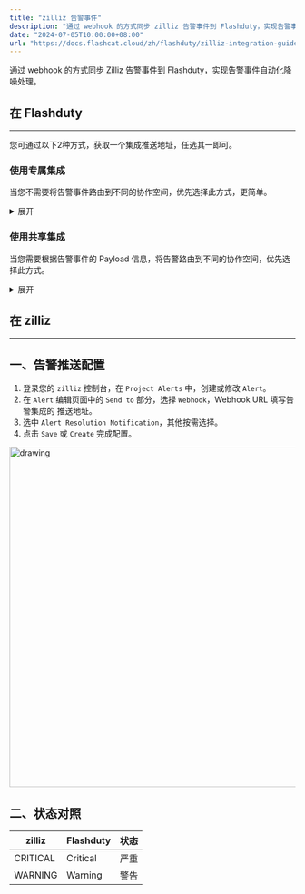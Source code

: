 ```yaml
---
title: "zilliz 告警事件"
description: "通过 webhook 的方式同步 zilliz 告警事件到 Flashduty，实现告警事件自动化降噪处理"
date: "2024-07-05T10:00:00+08:00"
url: "https://docs.flashcat.cloud/zh/flashduty/zilliz-integration-guide"
---
```


通过 webhook 的方式同步 Zilliz 告警事件到 Flashduty，实现告警事件自动化降噪处理。

<div class="hide">

## 在 Flashduty
---
您可通过以下2种方式，获取一个集成推送地址，任选其一即可。

### 使用专属集成

当您不需要将告警事件路由到不同的协作空间，优先选择此方式，更简单。

<details>
  <summary>展开</summary>
  
  1. 进入 Flashduty 控制台，选择 **协作空间**，进入某个空间的详情页面
  2. 选择 **集成数据** tab，点击 **添加一个集成**，进入添加集成页面
  3. 选择 **zilliz** 集成，点击 **保存**，生成卡片。
  4. 点击生成的卡片，可以查看到 **推送地址**，复制备用，完成。

    
</details>

### 使用共享集成

当您需要根据告警事件的 Payload 信息，将告警路由到不同的协作空间，优先选择此方式。

<details>
  <summary>展开</summary>
  
  1. 进入 Flashduty 控制台，选择 **集成中心=>告警事件**，进入集成选择页面。
  2. 选择 **zilliz** 集成： 
        - **集成名称**：为当前集成定义一个名称。
  3. 点击 **保存** 后，复制当前页面的新生成的 **推送地址** 备用。
  4. 点击 **创建路由**，为集成配置路由规则。您可以按条件匹配不同的告警到不同的协作空间，也可以直接设置默认协作空间作为兜底，后续再按需调整。
  5. 完成。
    
</details>
</div>

## 在 zilliz
---

<div class="md-block">

## 一、告警推送配置

1. 登录您的 `zilliz` 控制台，在 `Project Alerts` 中，创建或修改 `Alert`。
2. 在 `Alert` 编辑页面中的 `Send to` 部分，选择 `Webhook`，Webhook URL 填写告警集成的 <span class='integration_url' >推送地址</span>。
3. 选中 `Alert Resolution Notification`，其他按需选择。
4. 点击 `Save` 或 `Create` 完成配置。

<img alt="drawing" width="600" src="https://download.flashcat.cloud/flashduty/doc/zh/fd/zilliz-1.png" />

</dev>

## 二、状态对照

<div class="md-block">

| zilliz |  Flashduty | 状态 |
| ---------- | -------- | ---- |
| CRITICAL   | Critical | 严重 |
| WARNING   | Warning  | 警告 |


</div>

